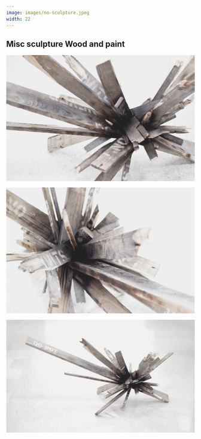 ```yaml
---
image: images/no-sculpture.jpeg
width: 22
---
```


Misc sculpture
Wood and paint
---
![Image](images/no-sculpture.jpeg)

![Image](images/no-sculpture-1.jpeg)

![Image](images/no-sculpture-2.jpeg)